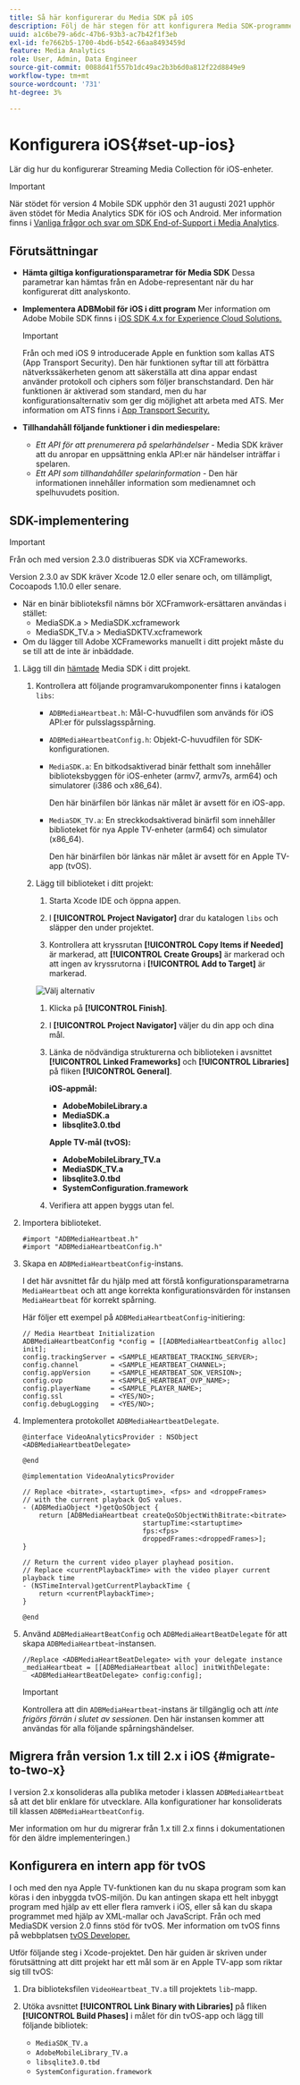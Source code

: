 ```yaml
---
title: Så här konfigurerar du Media SDK på iOS
description: Följ de här stegen för att konfigurera Media SDK-programmet på iOS.
uuid: a1c6be79-a6dc-47b6-93b3-ac7b42f1f3eb
exl-id: fe7662b5-1700-4bd6-b542-66aa8493459d
feature: Media Analytics
role: User, Admin, Data Engineer
source-git-commit: 0088d41f557b1dc49ac2b3b6d0a812f22d8849e9
workflow-type: tm+mt
source-wordcount: '731'
ht-degree: 3%

---
```


# Konfigurera iOS{#set-up-ios}

Lär dig hur du konfigurerar Streaming Media Collection för iOS-enheter.

>[!IMPORTANT]
>
>När stödet för version 4 Mobile SDK upphör den 31 augusti 2021 upphör även stödet för Media Analytics SDK för iOS och Android.  Mer information finns i [Vanliga frågor och svar om SDK End-of-Support i Media Analytics](/help/additional-resources/end-of-support-faqs.md).

## Förutsättningar

* **Hämta giltiga konfigurationsparametrar för Media SDK**
Dessa parametrar kan hämtas från en Adobe-representant när du har konfigurerat ditt analyskonto.
* **Implementera ADBMobil för iOS i ditt program**
Mer information om Adobe Mobile SDK finns i [iOS SDK 4.x for Experience Cloud Solutions.](https://experienceleague.adobe.com/docs/mobile-services/ios/overview.html)

  >[!IMPORTANT]
  >
  >Från och med iOS 9 introducerade Apple en funktion som kallas ATS (App Transport Security). Den här funktionen syftar till att förbättra nätverkssäkerheten genom att säkerställa att dina appar endast använder protokoll och ciphers som följer branschstandard. Den här funktionen är aktiverad som standard, men du har konfigurationsalternativ som ger dig möjlighet att arbeta med ATS. Mer information om ATS finns i [App Transport Security.](https://experienceleague.adobe.com/docs/mobile-services/ios/config-ios/app-transport-security.html)

* **Tillhandahåll följande funktioner i din mediespelare:**

   * _Ett API för att prenumerera på spelarhändelser_ - Media SDK kräver att du anropar en uppsättning enkla API:er när händelser inträffar i spelaren.
   * _Ett API som tillhandahåller spelarinformation_ - Den här informationen innehåller information som medienamnet och spelhuvudets position.

## SDK-implementering

>[!IMPORTANT]
>
>Från och med version 2.3.0 distribueras SDK via XCFrameworks.
>
>Version 2.3.0 av SDK kräver Xcode 12.0 eller senare och, om tillämpligt, Cocoapods 1.10.0 eller senare.

* När en binär biblioteksfil nämns bör XCFramwork-ersättaren användas i stället:
   * MediaSDK.a > MediaSDK.xcframework
   * MediaSDK_TV.a > MediaSDKTV.xcframework
* Om du lägger till Adobe XCFrameworks manuellt i ditt projekt måste du se till att de inte är inbäddade.

1. Lägg till din [hämtade](/help/getting-started/download-sdks.md) Media SDK i ditt projekt.

   1. Kontrollera att följande programvarukomponenter finns i katalogen `libs`:

      * `ADBMediaHeartbeat.h`: Mål-C-huvudfilen som används för iOS API:er för pulsslagsspårning.
      * `ADBMediaHeartbeatConfig.h`: Objekt-C-huvudfilen för SDK-konfigurationen.
      * `MediaSDK.a`: En bitkodsaktiverad binär fetthalt som innehåller biblioteksbyggen för iOS-enheter (armv7, armv7s, arm64) och simulatorer (i386 och x86_64).

        Den här binärfilen bör länkas när målet är avsett för en iOS-app.

      * `MediaSDK_TV.a`: En streckkodsaktiverad binärfil som innehåller biblioteket för nya Apple TV-enheter (arm64) och simulator (x86_64).

        Den här binärfilen bör länkas när målet är avsett för en Apple TV-app (tvOS).

   1. Lägg till biblioteket i ditt projekt:

      1. Starta Xcode IDE och öppna appen.
      1. I **[!UICONTROL Project Navigator]** drar du katalogen `libs` och släpper den under projektet.

      1. Kontrollera att kryssrutan **[!UICONTROL Copy Items if Needed]** är markerad, att **[!UICONTROL Create Groups]** är markerad och att ingen av kryssrutorna i **[!UICONTROL Add to Target]** är markerad.

      ![Välj alternativ](assets/choose-options_ios.png)

      1. Klicka på **[!UICONTROL Finish]**.
      1. I **[!UICONTROL Project Navigator]** väljer du din app och dina mål.
      1. Länka de nödvändiga strukturerna och biblioteken i avsnittet **[!UICONTROL Linked Frameworks]** och **[!UICONTROL Libraries]** på fliken **[!UICONTROL General]**.

         **iOS-appmål:**

         * **AdobeMobileLibrary.a**
         * **MediaSDK.a**
         * **libsqlite3.0.tbd**

         **Apple TV-mål (tvOS):**

         * **AdobeMobileLibrary_TV.a**
         * **MediaSDK_TV.a**
         * **libsqlite3.0.tbd**
         * **SystemConfiguration.framework**

      1. Verifiera att appen byggs utan fel.

1. Importera biblioteket.

   ```
   #import "ADBMediaHeartbeat.h"
   #import "ADBMediaHeartbeatConfig.h"
   ```

1. Skapa en `ADBMediaHeartbeatConfig`-instans.

   I det här avsnittet får du hjälp med att förstå konfigurationsparametrarna `MediaHeartbeat` och att ange korrekta konfigurationsvärden för instansen `MediaHeartbeat` för korrekt spårning.

   Här följer ett exempel på `ADBMediaHeartbeatConfig`-initiering:

   ```
   // Media Heartbeat Initialization
   ADBMediaHeartbeatConfig *config = [[ADBMediaHeartbeatConfig alloc] init];
   config.trackingServer = <SAMPLE_HEARTBEAT_TRACKING_SERVER>;
   config.channel        = <SAMPLE_HEARTBEAT_CHANNEL>;
   config.appVersion     = <SAMPLE_HEARTBEAT_SDK_VERSION>;
   config.ovp            = <SAMPLE_HEARTBEAT_OVP_NAME>;
   config.playerName     = <SAMPLE_PLAYER_NAME>;
   config.ssl            = <YES/NO>;
   config.debugLogging   = <YES/NO>;
   ```

1. Implementera protokollet `ADBMediaHeartbeatDelegate`.

   ```
   @interface VideoAnalyticsProvider : NSObject <ADBMediaHeartbeatDelegate>
   
   @end
   
   @implementation VideoAnalyticsProvider
   
   // Replace <bitrate>, <startuptime>, <fps> and <droppeFrames>  
   // with the current playback QoS values.
   - (ADBMediaObject *)getQoSObject {
       return [ADBMediaHeartbeat createQoSObjectWithBitrate:<bitrate>  
                                 startupTime:<startuptime>   
                                 fps:<fps>  
                                 droppedFrames:<droppedFrames>];
   }
   
   // Return the current video player playhead position.
   // Replace <currentPlaybackTime> with the video player current playback time
   - (NSTimeInterval)getCurrentPlaybackTime {
       return <currentPlaybackTime>;
   }
   
   @end
   ```

1. Använd `ADBMediaHeartBeatConfig` och `ADBMediaHeartBeatDelegate` för att skapa `ADBMediaHeartbeat`-instansen.

   ```
   //Replace <ADBMediaHeartBeatDelegate> with your delegate instance
   _mediaHeartbeat = [[ADBMediaHeartbeat alloc] initWithDelegate:
     <ADBMediaHeartBeatDelegate> config:config];
   ```

   >[!IMPORTANT]
   >
   >Kontrollera att din `ADBMediaHeartbeat`-instans är tillgänglig och att *inte frigörs förrän i slutet av sessionen*. Den här instansen kommer att användas för alla följande spårningshändelser.

## Migrera från version 1.x till 2.x i iOS {#migrate-to-two-x}

I version 2.x konsolideras alla publika metoder i klassen `ADBMediaHeartbeat` så att det blir enklare för utvecklare. Alla konfigurationer har konsoliderats till klassen `ADBMediaHeartbeatConfig`.

Mer information om hur du migrerar från 1.x till 2.x finns i dokumentationen för den äldre implementeringen.)

## Konfigurera en intern app för tvOS

I och med den nya Apple TV-funktionen kan du nu skapa program som kan köras i den inbyggda tvOS-miljön. Du kan antingen skapa ett helt inbyggt program med hjälp av ett eller flera ramverk i iOS, eller så kan du skapa programmet med hjälp av XML-mallar och JavaScript. Från och med MediaSDK version 2.0 finns stöd för tvOS. Mer information om tvOS finns på webbplatsen [tvOS Developer.](https://developer.apple.com/tvos/)

Utför följande steg i Xcode-projektet. Den här guiden är skriven under förutsättning att ditt projekt har ett mål som är en Apple TV-app som riktar sig till tvOS:

1. Dra biblioteksfilen `VideoHeartbeat_TV.a` till projektets `lib`-mapp.

1. Utöka avsnittet **[!UICONTROL Link Binary with Libraries]** på fliken **[!UICONTROL Build Phases]** i målet för din tvOS-app och lägg till följande bibliotek:

   * `MediaSDK_TV.a`
   * `AdobeMobileLibrary_TV.a`
   * `libsqlite3.0.tbd`
   * `SystemConfiguration.framework`
